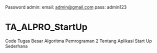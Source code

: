 Password admin:
email: admin@gmail.com
pass: admin123

# TA_ALPRO_StartUp
Code Tugas Besar Algoritma Pemrograman 2 Tentang Aplikasi Start Up Sederhana
